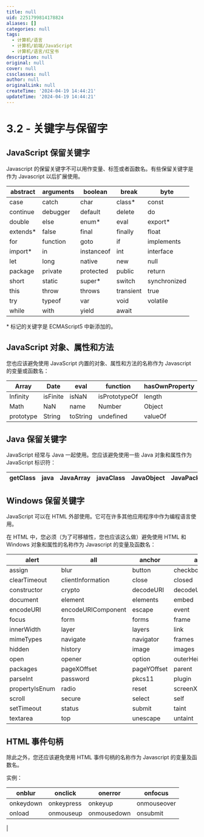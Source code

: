 ```yaml
---
title: null
uid: 2251799814178824
aliases: []
categories: null
tags:
  - 计算机/语言
  - 计算机/前端/JavaScript
  - 计算机/语言/红宝书
description: null
original: null
cover: null
cssclasses: null
author: null
originalLink: null
createTime: '2024-04-19 14:44:21'
updateTime: '2024-04-19 14:44:21'
---
```


# 3.2 - 关键字与保留字

## JavaScript 保留关键字

Javascript 的保留关键字不可以用作变量、标签或者函数名。有些保留关键字是作为 Javascript 以后扩展使用。

| abstract  | arguments | boolean    | break     | byte         |
|-----------|-----------|------------|-----------|--------------|
| case      | catch     | char       | class\*   | const        |
| continue  | debugger  | default    | delete    | do           |
| double    | else      | enum\*     | eval      | export\*     |
| extends\* | false     | final      | finally   | float        |
| for       | function  | goto       | if        | implements   |
| import\*  | in        | instanceof | int       | interface    |
| let       | long      | native     | new       | null         |
| package   | private   | protected  | public    | return       |
| short     | static    | super\*    | switch    | synchronized |
| this      | throw     | throws     | transient | true         |
| try       | typeof    | var        | void      | volatile     |
| while     | with      | yield      | await

\* 标记的关键字是 ECMAScript5 中新添加的。

## JavaScript 对象、属性和方法

您也应该避免使用 JavaScript 内置的对象、属性和方法的名称作为 Javascript 的变量或函数名：

| Array     | Date     | eval     | function      | hasOwnProperty |
|-----------|----------|----------|---------------|----------------|
| Infinity  | isFinite | isNaN    | isPrototypeOf | length         |
| Math      | NaN      | name     | Number        | Object         |
| prototype | String   | toString | undefined     | valueOf        |

## Java 保留关键字

JavaScript 经常与 Java 一起使用。您应该避免使用一些 Java 对象和属性作为 JavaScript 标识符：

| getClass | java | JavaArray | javaClass | JavaObject | JavaPackage |
|----------|------|-----------|-----------|------------|-------------|

## Windows 保留关键字

JavaScript 可以在 HTML 外部使用。它可在许多其他应用程序中作为编程语言使用。

在 HTML 中，您必须（为了可移植性，您也应该这么做）避免使用 HTML 和 Windows 对象和属性的名称作为 Javascript 的变量及函数名：

| alert          | all                | anchor      | anchors            | area               |
|----------------|--------------------|-------------|--------------------|--------------------|
| assign         | blur               | button      | checkbox           | clearInterval      |
| clearTimeout   | clientInformation  | close       | closed             | confirm            |
| constructor    | crypto             | decodeURI   | decodeURIComponent | defaultStatus      |
| document       | element            | elements    | embed              | embeds             |
| encodeURI      | encodeURIComponent | escape      | event              | fileUpload         |
| focus          | form               | forms       | frame              | innerHeight        |
| innerWidth     | layer              | layers      | link               | location           |
| mimeTypes      | navigate           | navigator   | frames             | frameRate          |
| hidden         | history            | image       | images             | offscreenBuffering |
| open           | opener             | option      | outerHeight        | outerWidth         |
| packages       | pageXOffset        | pageYOffset | parent             | parseFloat         |
| parseInt       | password           | pkcs11      | plugin             | prompt             |
| propertyIsEnum | radio              | reset       | screenX            | screenY            |
| scroll         | secure             | select      | self               | setInterval        |
| setTimeout     | status             | submit      | taint              | text               |
| textarea       | top                | unescape    | untaint            | window             |

## HTML 事件句柄

除此之外，您还应该避免使用 HTML 事件句柄的名称作为 Javascript 的变量及函数名。

实例：

| onblur    | onclick    | onerror     | onfocus     |
|-----------|------------|-------------|-------------|
| onkeydown | onkeypress | onkeyup     | onmouseover |
| onload    | onmouseup  | onmousedown | onsubmit    |
 |
